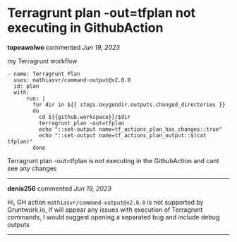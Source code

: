 #   Terragrunt plan -out=tfplan not executing in GithubAction

**topeawolwo** commented *Jun 19, 2023*

my Terragrunt workflow
```
- name: Terragrunt Plan
  uses: mathiasvr/command-output@v2.0.0
  id: plan
  with:
      run: |
        for dir in ${{ steps.oxygendir.outputs.changed_directories }}
        do
          cd ${{github.workspace}}/$dir
          terragrunt plan -out=tfplan
          echo "::set-output name=tf_actions_plan_has_changes::true"
          echo "::set-output name=tf_actions_plan_output::$(cat tfplan)"
        done
```
  Terragrunt plan -out=tfplan is not executing in the GithubAction and cant see any changes
<br />
***


**denis256** commented *Jun 19, 2023*

Hi,
GH action `mathiasvr/command-output@v2.0.0` is not supported by Gruntwork.io, if will appear any issues with execution of Terragrunt commands, I would suggest opening a separated bug and include debug outputs 
***

